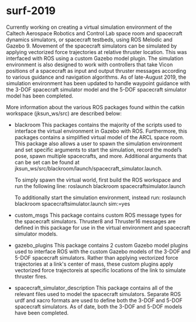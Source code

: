 # surf-2019

Currently working on creating a virtual simulation environment of the Caltech 
Aerospace Robotics and Control Lab space room and spacecraft dynamics simulators, 
or spacecraft testbeds, using ROS Melodic and Gazebo 9. Movement of the spacecraft 
simulators can be simulated by applying vectorized force trajectories at relative 
thruster location. This was interfaced with ROS using a custom Gazebo model plugin. 
The simulation environment is also designed to work with controllers that take Vicon 
positions of a spacecraft as input and output thruster messages according to various 
guidance and navigation algorithms. As of late-August 2019, the simulation environment 
has been updated to handle waypoint guidance with the 3-DOF spacecraft simulator model 
and the 5-DOF spacecraft simulator model has been completed.

More information about the various ROS packages found within the catkin workspace 
(jksun_ws/src) are described below:

- blackroom 
  This packages contains the majority of the scripts used to interface the virtual 
  environment in Gazebo with ROS. Furthermore, this packages contains a simplified
  virtual model of the ARCL space room. This package also allows a user to spawn the 
  simulation environment and set specific arguments to start the simulation, record 
  the model’s pose, spawn multiple spacecrafts, and more. Additional arguments that 
  can be set can be found at jksun_ws/src/blackroom/launch/spacecraft_simulator.launch.
    
    To simply spawn the virtual world, first build the ROS workspace and run the 
    following line:
    roslaunch blackroom spacecraftsimulator.launch
    
    To additionally start the simulation environment, instead run:
    roslaunch blackroom spacecraftsimulator.launch sim:=yes
  
- custom_msgs
  This package contains custom ROS message types for the spacecraft simulators. 
  Thruster8 and Thruster16 messages are defined in this package for use in the virtual 
  environment and spacecraft simulator models.
  
- gazebo_plugins
  This package contains 2 custom Gazebo model plugins used to interface ROS with the 
  custom Gazebo models of the 3-DOF and 5-DOF spacecraft simulators. Rather than applying
  vectorized force trajectories at a link's center of mass, these custom plugins apply 
  vectorized force trajectoreis at specific locations of the link to simulate thruster fires.
 
- spacecraft_simulator_description
  This package contains all of the relevant files used to model the spacecraft simulators.
  Separate ROS urdf and xacro formats are used to define both the 3-DOF and 5-DOF spacecraft 
  simulators. As of date, both the 3-DOF and 5-DOF models have been completed.
